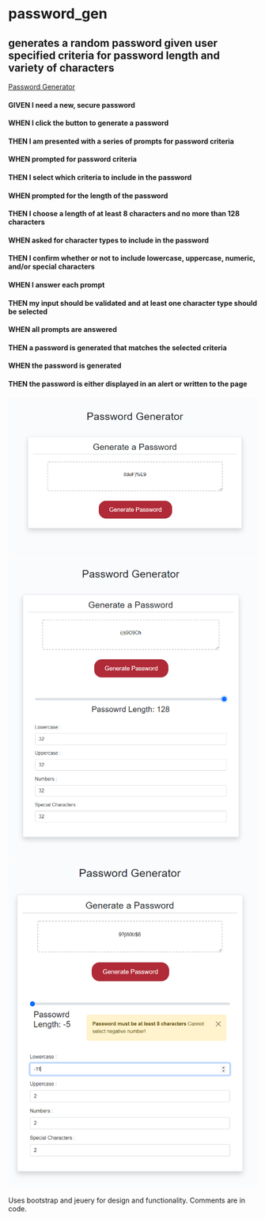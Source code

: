 # password_gen
## generates a random password given user specified criteria for password length and variety of characters

[Password Generator](https://trv893.github.io/password_gen/)

#### GIVEN I need a new, secure password
#### WHEN I click the button to generate a password
#### THEN I am presented with a series of prompts for password criteria
#### WHEN prompted for password criteria
#### THEN I select which criteria to include in the password
#### WHEN prompted for the length of the password
#### THEN I choose a length of at least 8 characters and no more than 128 characters
#### WHEN asked for character types to include in the password
#### THEN I confirm whether or not to include lowercase, uppercase, numeric, and/or special characters
#### WHEN I answer each prompt
#### THEN my input should be validated and at least one character type should be selected
#### WHEN all prompts are answered
#### THEN a password is generated that matches the selected criteria
#### WHEN the password is generated
#### THEN the password is either displayed in an alert or written to the page

![alt text](./Assets/phase_1.PNG)
![alt text](./Assets/phase_2.PNG)
![alt text](./Assets/phase_3.PNG)


Uses bootstrap and jeuery for design and functionality. Comments are in code. 